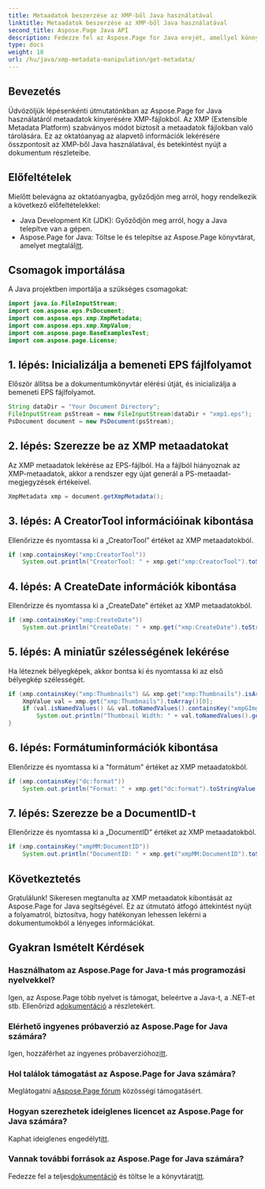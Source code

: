 ```yaml
---
title: Metaadatok beszerzése az XMP-ből Java használatával
linktitle: Metaadatok beszerzése az XMP-ből Java használatával
second_title: Aspose.Page Java API
description: Fedezze fel az Aspose.Page for Java erejét, amellyel könnyedén kinyerheti az XMP metaadatokat. Emelje fel a dokumentumelemzést lépésenkénti útmutatónkkal!
type: docs
weight: 18
url: /hu/java/xmp-metadata-manipulation/get-metadata/
---
```

## Bevezetés
Üdvözöljük lépésenkénti útmutatónkban az Aspose.Page for Java használatáról metaadatok kinyerésére XMP-fájlokból. Az XMP (Extensible Metadata Platform) szabványos módot biztosít a metaadatok fájlokban való tárolására. Ez az oktatóanyag az alapvető információk lekérésére összpontosít az XMP-ből Java használatával, és betekintést nyújt a dokumentum részleteibe.
## Előfeltételek
Mielőtt belevágna az oktatóanyagba, győződjön meg arról, hogy rendelkezik a következő előfeltételekkel:
- Java Development Kit (JDK): Győződjön meg arról, hogy a Java telepítve van a gépen.
-  Aspose.Page for Java: Töltse le és telepítse az Aspose.Page könyvtárat, amelyet megtalál[itt](https://releases.aspose.com/page/java/).
## Csomagok importálása
A Java projektben importálja a szükséges csomagokat:
```java
import java.io.FileInputStream;
import com.aspose.eps.PsDocument;
import com.aspose.eps.xmp.XmpMetadata;
import com.aspose.eps.xmp.XmpValue;
import com.aspose.page.BaseExamplesTest;
import com.aspose.page.License;
```
## 1. lépés: Inicializálja a bemeneti EPS fájlfolyamot
Először állítsa be a dokumentumkönyvtár elérési útját, és inicializálja a bemeneti EPS fájlfolyamot.
```java
String dataDir = "Your Document Directory";
FileInputStream psStream = new FileInputStream(dataDir + "xmp1.eps");
PsDocument document = new PsDocument(psStream);
```
## 2. lépés: Szerezze be az XMP metaadatokat
Az XMP metaadatok lekérése az EPS-fájlból. Ha a fájlból hiányoznak az XMP-metaadatok, akkor a rendszer egy újat generál a PS-metaadat-megjegyzések értékeivel.
```java
XmpMetadata xmp = document.getXmpMetadata();
```
## 3. lépés: A CreatorTool információinak kibontása
Ellenőrizze és nyomtassa ki a „CreatorTool” értéket az XMP metaadatokból.
```java
if (xmp.containsKey("xmp:CreatorTool"))
    System.out.println("CreatorTool: " + xmp.get("xmp:CreatorTool").toStringValue());
```
## 4. lépés: A CreateDate információk kibontása
Ellenőrizze és nyomtassa ki a „CreateDate” értéket az XMP metaadatokból.
```java
if (xmp.containsKey("xmp:CreateDate"))
    System.out.println("CreateDate: " + xmp.get("xmp:CreateDate").toStringValue());
```
## 5. lépés: A miniatűr szélességének lekérése
Ha léteznek bélyegképek, akkor bontsa ki és nyomtassa ki az első bélyegkép szélességét.
```java
if (xmp.containsKey("xmp:Thumbnails") && xmp.get("xmp:Thumbnails").isArray()) {
    XmpValue val = xmp.get("xmp:Thumbnails").toArray()[0];
    if (val.isNamedValues() && val.toNamedValues().containsKey("xmpGImg:width"))
        System.out.println("Thumbnail Width: " + val.toNamedValues().get("xmpGImg:width").toInteger());
}
```
## 6. lépés: Formátuminformációk kibontása
Ellenőrizze és nyomtassa ki a "formátum" értéket az XMP metaadatokból.
```java
if (xmp.containsKey("dc:format"))
    System.out.println("Format: " + xmp.get("dc:format").toStringValue());
```
## 7. lépés: Szerezze be a DocumentID-t
Ellenőrizze és nyomtassa ki a „DocumentID” értéket az XMP metaadatokból.
```java
if (xmp.containsKey("xmpMM:DocumentID"))
    System.out.println("DocumentID: " + xmp.get("xmpMM:DocumentID").toStringValue());
```
## Következtetés
Gratulálunk! Sikeresen megtanulta az XMP metaadatok kibontását az Aspose.Page for Java segítségével. Ez az útmutató átfogó áttekintést nyújt a folyamatról, biztosítva, hogy hatékonyan lehessen lekérni a dokumentumokból a lényeges információkat.
## Gyakran Ismételt Kérdések
### Használhatom az Aspose.Page for Java-t más programozási nyelvekkel?
 Igen, az Aspose.Page több nyelvet is támogat, beleértve a Java-t, a .NET-et stb. Ellenőrizd a[dokumentáció](https://reference.aspose.com/page/java/) a részletekért.
### Elérhető ingyenes próbaverzió az Aspose.Page for Java számára?
 Igen, hozzáférhet az ingyenes próbaverzióhoz[itt](https://releases.aspose.com/).
### Hol találok támogatást az Aspose.Page for Java számára?
 Meglátogatni a[Aspose.Page fórum](https://forum.aspose.com/c/page/39) közösségi támogatásért.
### Hogyan szerezhetek ideiglenes licencet az Aspose.Page for Java számára?
 Kaphat ideiglenes engedélyt[itt](https://purchase.aspose.com/temporary-license/).
### Vannak további források az Aspose.Page for Java számára?
 Fedezze fel a teljes[dokumentáció](https://reference.aspose.com/page/java/) és töltse le a könyvtárat[itt](https://releases.aspose.com/page/java/).